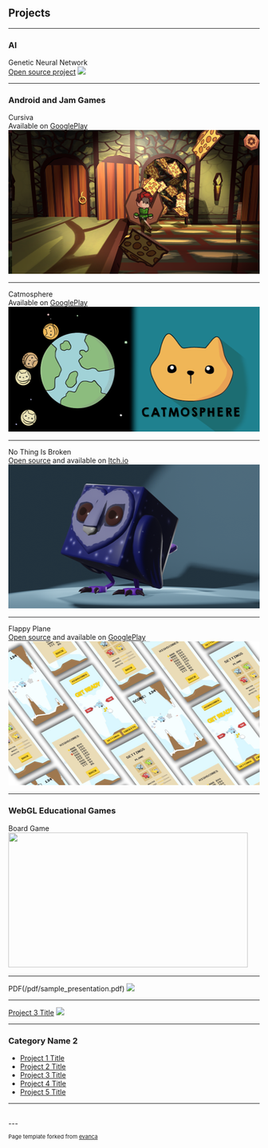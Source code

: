 ## Projects

---

### AI

Genetic Neural Network
<br>
[Open source project](https://github.com/JonasBeduschi/Genetic-Neural-Network)
<img src="images/dummy_thumbnail.jpg?raw=true"/>

---

### Android and Jam Games

Cursiva
<br>
Available on [GooglePlay](https://play.google.com/store/apps/details?id=com.TimelessGames.Cursiva)
<img src="images/Cursiva.png?raw=true" width="512" height="288"/>

---
Catmosphere
<br>
Available on [GooglePlay](https://play.google.com/store/apps/details?id=com.JonasBeduschi.Catmosphere)
<img src="images/Catmosphere.png?raw=true" width="512" height="250"/>

---
No Thing Is Broken
<br>
[Open source](https://github.com/JonasBeduschi/CBJAM2021) and available on [Itch.io](https://professionalclapper.itch.io/no-thing-is-broken)
<img src="images/Owl.png?raw=true" width="512" height="288"/>

---
Flappy Plane
<br>
[Open source](https://github.com/JonasBeduschi/Flappy-Plane) and available on [GooglePlay](https://play.google.com/store/apps/details?id=com.JonasBeduschi.FlappyPlane)
<img src="images/FlappyScreens.jpg?raw=true" width="512" height="288"/>

---

### WebGL Educational Games

Board Game
<img src="images/MakingOfBoardGame.gif?raw=true" width="480" height="270"/>

---
PDF(/pdf/sample_presentation.pdf)
<img src="images/dummy_thumbnail.jpg?raw=true"/>

---
[Project 3 Title](http://example.com/)
<img src="images/dummy_thumbnail.jpg?raw=true"/>

---

### Category Name 2

- [Project 1 Title](http://example.com/)
- [Project 2 Title](http://example.com/)
- [Project 3 Title](http://example.com/)
- [Project 4 Title](http://example.com/)
- [Project 5 Title](http://example.com/)

---
<br>
---
<p style="font-size:11px">Page template forked from <a href="https://github.com/evanca/quick-portfolio">evanca</a></p>
